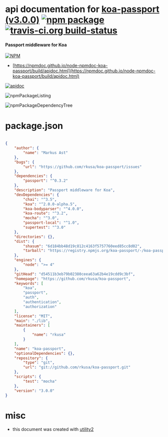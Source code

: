 # api documentation for  [koa-passport (v3.0.0)](https://github.com/rkusa/koa-passport)  [![npm package](https://img.shields.io/npm/v/npmdoc-koa-passport.svg?style=flat-square)](https://www.npmjs.org/package/npmdoc-koa-passport) [![travis-ci.org build-status](https://api.travis-ci.org/npmdoc/node-npmdoc-koa-passport.svg)](https://travis-ci.org/npmdoc/node-npmdoc-koa-passport)
#### Passport middleware for Koa

[![NPM](https://nodei.co/npm/koa-passport.png?downloads=true&downloadRank=true&stars=true)](https://www.npmjs.com/package/koa-passport)

- [https://npmdoc.github.io/node-npmdoc-koa-passport/build/apidoc.html](https://npmdoc.github.io/node-npmdoc-koa-passport/build/apidoc.html)

[![apidoc](https://npmdoc.github.io/node-npmdoc-koa-passport/build/screenCapture.buildCi.browser.%252Ftmp%252Fbuild%252Fapidoc.html.png)](https://npmdoc.github.io/node-npmdoc-koa-passport/build/apidoc.html)

![npmPackageListing](https://npmdoc.github.io/node-npmdoc-koa-passport/build/screenCapture.npmPackageListing.svg)

![npmPackageDependencyTree](https://npmdoc.github.io/node-npmdoc-koa-passport/build/screenCapture.npmPackageDependencyTree.svg)



# package.json

```json

{
    "author": {
        "name": "Markus Ast"
    },
    "bugs": {
        "url": "https://github.com/rkusa/koa-passport/issues"
    },
    "dependencies": {
        "passport": "^0.3.2"
    },
    "description": "Passport middleware for Koa",
    "devDependencies": {
        "chai": "^3.5",
        "koa": "^2.0.0-alpha.5",
        "koa-bodyparser": "^4.0.0",
        "koa-route": "^3.2",
        "mocha": "^3.0",
        "passport-local": "^1.0",
        "supertest": "^3.0"
    },
    "directories": {},
    "dist": {
        "shasum": "6d184bb48d19c812c4163f5757760eed85cc8d02",
        "tarball": "https://registry.npmjs.org/koa-passport/-/koa-passport-3.0.0.tgz"
    },
    "engines": {
        "node": ">= 4"
    },
    "gitHead": "d54511b3eb79b02380ceea63a62b4e19cdd9c3bf",
    "homepage": "https://github.com/rkusa/koa-passport",
    "keywords": [
        "koa",
        "passport",
        "auth",
        "authentication",
        "authorization"
    ],
    "license": "MIT",
    "main": "./lib",
    "maintainers": [
        {
            "name": "rkusa"
        }
    ],
    "name": "koa-passport",
    "optionalDependencies": {},
    "repository": {
        "type": "git",
        "url": "git://github.com/rkusa/koa-passport.git"
    },
    "scripts": {
        "test": "mocha"
    },
    "version": "3.0.0"
}
```



# misc
- this document was created with [utility2](https://github.com/kaizhu256/node-utility2)
